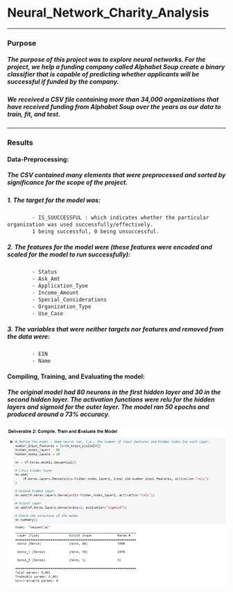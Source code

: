 # Neural_Network_Charity_Analysis
---
### Purpose
##### The purpose of this project was to explore neural networks. For the project, we help a funding company called Alphabet Soup create a binary classifier that is capable of predicting whether applicants will be successful if funded by the company.
##### We received a CSV file containing more than 34,000 organizations that have received funding from Alphabet Soup over the years as our data to train, fit, and test.
---
### Results
#### Data-Preprocessing:
##### The CSV contained many elements that were preprocessed and sorted by significance for the scope of the project.
##### 1. The target for the model was:
            - IS_SUUCCESSFUL : which indicates whether the particular organization was used successfully/effectively. 
            1 being successful, 0 being unsuccessful.
##### 2. The features for the model were (these features were encoded and scaled for the model to run successfully):
            - Status
            - Ask_Amt
            - Application_Tyoe
            - Income_Amount
            - Special_Considerations
            - Organization_Type
            - Use_Case
##### 3. The variables that were neither targets nor features and removed from the data were:
            - EIN
            - Name
#### Compiling, Training, and Evaluating the model:
##### The original model had 80 neurons in the first hidden layer and 30 in the second hidden layer. The activation functions were relu for the hidden layers and sigmoid for the outer layer. The model ran 50 epochs and produced around a 73% accuracy.
![](https://github.com/yfaulkne/Neural_Network_Charity_Analysis/blob/main/Resources/images/compile_train_evaluate.png)
![]()

            
